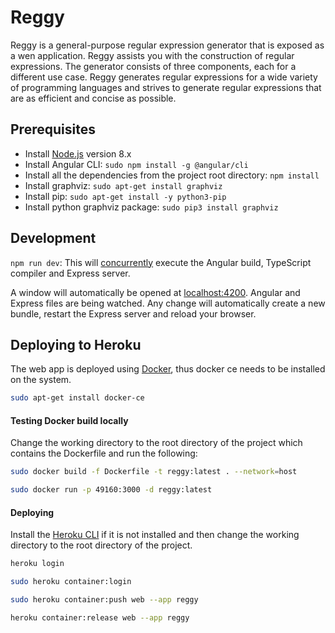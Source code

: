 # Reggy

Reggy is a general-purpose regular expression generator that is exposed as a wen application. Reggy assists you with the construction of regular expressions. The generator consists of three components, each for a different use case. Reggy generates regular expressions for a wide variety of programming languages and strives to generate regular expressions that are as efficient and concise as possible.

## Prerequisites

* Install [Node.js](https://nodejs.org/en/) version 8.x
* Install Angular CLI: `sudo npm install -g @angular/cli`
* Install all the dependencies from the project root directory: `npm install`
* Install graphviz: `sudo apt-get install graphviz`
* Install pip: `sudo apt-get install -y python3-pip`
* Install python graphviz package: `sudo pip3 install graphviz`

## Development

`npm run dev`: This will [concurrently](https://github.com/kimmobrunfeldt/concurrently) execute the Angular build, TypeScript compiler and Express server.

A window will automatically be opened at [localhost:4200](http://localhost:4200). Angular and Express files are being watched. Any change will automatically create a new bundle, restart the Express server and reload your browser.

## Deploying to Heroku

The web app is deployed using [Docker](https://www.docker.com/), thus docker ce needs to be installed on the system.
```bash
sudo apt-get install docker-ce
```

#### Testing Docker build locally
Change the working directory to the root directory of the project which contains the Dockerfile and run the following:
```bash
sudo docker build -f Dockerfile -t reggy:latest . --network=host
```

```bash
sudo docker run -p 49160:3000 -d reggy:latest
```

#### Deploying
Install the [Heroku CLI](https://devcenter.heroku.com/articles/heroku-cli) if it is not installed and then change the working directory to the root directory of the project.
```bash
heroku login
```
```bash
sudo heroku container:login
```
```bash
sudo heroku container:push web --app reggy
```
```bash
heroku container:release web --app reggy
```
